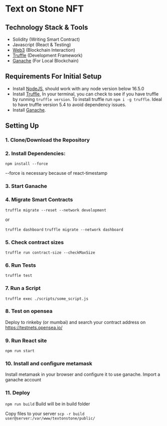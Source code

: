 # Text on Stone NFT



## Technology Stack & Tools

- Solidity (Writing Smart Contract)
- Javascript (React & Testing)
- [Web3](https://web3js.readthedocs.io/en/v1.5.2/) (Blockchain Interaction)
- [Truffle](https://www.trufflesuite.com/docs/truffle/overview) (Development Framework)
- [Ganache](https://www.trufflesuite.com/ganache) (For Local Blockchain)

## Requirements For Initial Setup
- Install [NodeJS](https://nodejs.org/en/), should work with any node version below 16.5.0
- Install [Truffle](https://www.trufflesuite.com/docs/truffle/overview), In your terminal, you can check to see if you have truffle by running `truffle version`. To install truffle run `npm i -g truffle`. Ideal to have truffle version 5.4 to avoid dependency issues.
- Install [Ganache](https://www.trufflesuite.com/ganache).

## Setting Up
### 1. Clone/Download the Repository

### 2. Install Dependencies:
```
npm install --force
```

--force is necessary because of react-timestamp

### 3. Start Ganache

### 4. Migrate Smart Contracts
`truffle migrate --reset --network development`

or

`truffle dashboard`
`truffle migrate --network dashboard`

### 5. Check contract sizes
`truffle run contract-size --checkMaxSize`

### 6. Run Tests
`truffle test`

### 7. Run a Script
`truffle exec ./scripts/some_script.js`

### 8. Test on opensea

Deploy to rinkeby (or mumbai) and search your contract address on
https://testnets.opensea.io/

### 9. Run React site
`npm run start`

### 10. Install and configure metamask
Install metamask in your browser and configure it to use ganache. Import a ganache account

### 11. Deploy
`npm run build`
Build will be in build folder

Copy files to your server
`scp -r build user@server:/var/www/textonstone/public/`
